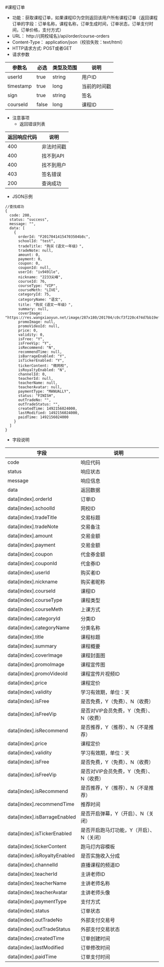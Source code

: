 #课程订单
* 功能：获取课程订单，如果课程ID为空则返回该用户所有课程订单（返回课程订单的字段：订单名称，课程名称，订单生成时间，订单状态，订单支付时间，订单价格，支付方式）
* URL： http://{网校域名}/api/order/course-orders
* Content-Type： application/json（校验失败：text/html）
* HTTP请求方式: POST或者GET
* 请求参数

|参数名|	必选|	类型及范围|	说明|
|--|--|--|--|
| userId | true | string | 用户ID |
| timestamp | true | long | 当前的时间戳 |
| sign|true | string | 签名 |
| courseId | false | long	| 课程ID |


* 注意事项
  * 返回错误列表

| 返回响应代码 | 说明     |
|----------- | -------- |
|400         | 非法时间戳 |
|400         |	找不到API|
|400         |	找不到用户|
|403         |	签名错误  |
|200         |	查询成功  |

* JSON示例
````
//查找成功
{
  code: 200,
  status: "success",
  message: "",
  data: [
	{
	  orderId: "F20170414154703504b8c",
	  schoolId: "test",
	  tradeTitle: "购买《语文一年级》",
	  tradeNote: null,
	  amount: 0,
	  payment: 0,
	  coupon: 0,
	  couponId: null,
	  userId: "iv9491le",
	  nickname: "2233尖峰",
	  courseId: 76,
	  courseType: "VIP",
	  courseMeth: "LIVE",
	  categoryId: 75,
	  categoryName: "语文",
	  title: "购买《语文一年级》",
	  summary: null,
	  coverImage: "https://res.wangxiaoyun.net/image/287x180/201704/c0cf3f220c474d7bb19ef55719bea124.png",
	  promoImage: null,
	  promoVideoId: null,
	  price: 0,
	  validity: 0,
	  isFree: "Y",
	  isFreeVip: "Y",
	  isRecommend: "N",
	  recommendTime: null,
	  isBarrageEnabled: "Y",
	  isTickerEnabled: "Y",
	  tickerContent: "微网校",
	  isRoyaltyEnabled: "N",
	  channelId: 0,
	  teacherId: null,
	  teacherName: null,
	  teacherAvatar: null,
	  paymentType: "MANUALLY",
	  status: "FINISH",
	  outTradeNo: "",
	  outTradeStatus: "",
	  createdTime: 1492156024000,
	  lastModified: 1492156024000,
	  paidTime: 1492156024000
	}
  ]
}
````

* 字段说明

|字段|	说明|
|---|----|
|code|	响应代码|
|status|	响应状态|
|message|	响应信息|
|data|	返回数据|
| data\[index\].orderId|订单ID|
| data\[index\].schoolId|网校ID|
| data\[index\].tradeTitle|交易标题|
| data\[index\].tradeNote|交易备注|
| data\[index\].amount|交易金额|
| data\[index\].payment| 交易金额 |
| data\[index\].coupon| 代金券金额 |
| data\[index\].couponId| 代金券ID |
| data\[index\].userId| 购买者ID |
| data\[index\].nickname| 购买者昵称 |
| data\[index\].courseId| 课程ID |
| data\[index\].courseType| 课程类型 |
| data\[index\].courseMeth| 上课方式 |
| data\[index\].categoryId| 分类ID |
| data\[index\].categoryName| 分类名称 |
| data\[index\].title| 课程标题 |
| data\[index\].summary| 课程概要 |
| data\[index\].coverImage| 课程封面图 |
| data\[index\].promoImage| 课程宣传图 |
| data\[index\].promoVideoId| 课程宣传片视频ID |
| data\[index\].price | 课程定价 |
| data\[index\].validity | 学习有效期，单位：天 |
| data\[index\].isFree | 是否免费，Y（免费）、N（收费） |
| data\[index\].isFreeVip | 是否对VIP会员免费，Y（免费）、N（收费） |
| data\[index\].isRecommend | 是否推荐，Y（推荐）、N（不是推荐） |
| data\[index\].price | 课程定价 |
| data\[index\].validity | 学习有效期，单位：天 |
| data\[index\].isFree | 是否免费，Y（免费）、N（收费） |
| data\[index\].isFreeVip | 是否对VIP会员免费，Y（免费）、N（收费） |
| data\[index\].isRecommend | 是否推荐，Y（推荐）、N（不是推荐） |
| data\[index\].recommendTime | 推荐时间 |
| data\[index\].isBarrageEnabled | 是否开启弹幕，Y（开启）、N（关闭） |
| data\[index\].isTickerEnabled | 是否开启跑马灯功能，Y（开启）、N（关闭） |
| data\[index\].tickerContent | 跑马灯内容模板 |
| data\[index\].isRoyaltyEnabled | 是否实施收入分成 |
| data\[index\].channelId | 直播课程的频道ID |
| data\[index\].teacherId | 主讲老师ID |
| data\[index\].teacherName | 主讲老师名称 |
| data\[index\].teacherAvatar | 主讲老师头像 |
| data\[index\].paymentType | 支付方式 |
| data\[index\].status| 订单状态 |
| data\[index\].outTradeNo | 外部支付交易号 |
| data\[index\].outTradeStatus | 外部支付交易状态 |
| data\[index\].createdTime | 订单创建时间 |
| data\[index\].lastModified | 订单修改时间 |
| data\[index\].paidTime | 订单支付时间 |
